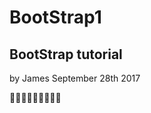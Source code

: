 # BootStrap1
## BootStrap tutorial
by James September 28th 2017

:100::100::joy::joy::joy::100::100::fire::fire:
